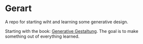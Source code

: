 # Gerart

A repo for starting wiht and learning some generative design.

Starting with the book: [Generative Gestaltung](http://www.generative-gestaltung.de/2/).
The goal is to make something out of everything learned.
